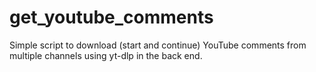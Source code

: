 # get_youtube_comments
Simple script to download (start and continue) YouTube comments from multiple channels using yt-dlp in the back end.
